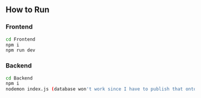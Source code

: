 ## How to Run

### Frontend
```sh
cd Frontend
npm i
npm run dev
```

### Backend
```sh
cd Backend
npm i
nodemon index.js (database won't work since I have to publish that onto the cloud :/)
```


